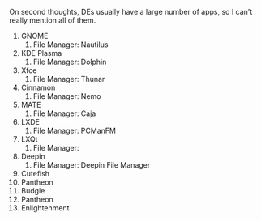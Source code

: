 On second thoughts, DEs usually have a large number of apps, so I can't really mention all of them.

1. GNOME
	1. File Manager: Nautilus
2. KDE Plasma
	1. File Manager: Dolphin
3. Xfce
	1. File Manager: Thunar
4. Cinnamon
	1. File Manager: Nemo
5. MATE
	1. File Manager: Caja
6. LXDE
	1. File Manager: PCManFM
7. LXQt
	1. File Manager:
8. Deepin
	1. File Manager: Deepin File Manager
9. Cutefish
10. Pantheon
11. Budgie
12. Pantheon
13. Enlightenment